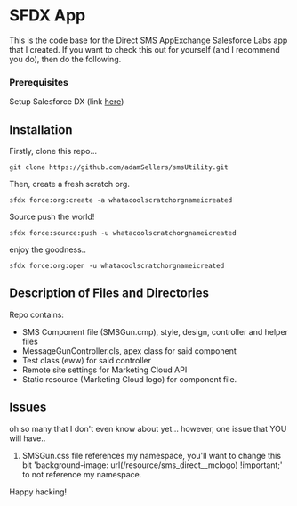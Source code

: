 # SFDX  App
This is the code base for the Direct SMS AppExchange Salesforce Labs app that I created. If you want to check this out for yourself (and I recommend you do), then do the following. 

### Prerequisites

Setup Salesforce DX (link [here](https://developer.salesforce.com/docs/atlas.en-us.sfdx_dev.meta/sfdx_dev/sfdx_dev_develop.htm))


## Installation
Firstly, clone this repo...
````
git clone https://github.com/adamSellers/smsUtility.git
````
Then, create a fresh scratch org.
````
sfdx force:org:create -a whatacoolscratchorgnameicreated
````
Source push the world!
````
sfdx force:source:push -u whatacoolscratchorgnameicreated
````
enjoy the goodness..
````
sfdx force:org:open -u whatacoolscratchorgnameicreated
````

## Description of Files and Directories
Repo contains: 

- SMS Component file (SMSGun.cmp), style, design, controller and helper files
- MessageGunController.cls, apex class for said component
- Test class (eww) for said controller
- Remote site settings for Marketing Cloud API
- Static resource (Marketing Cloud logo) for component file.
    
## Issues
oh so many that I don't even know about yet... however, one issue that YOU will have..

1. SMSGun.css file references my namespace, you'll want to change this bit 'background-image: url(/resource/sms_direct__mclogo) !important;' to not reference my namespace. 

Happy hacking!

